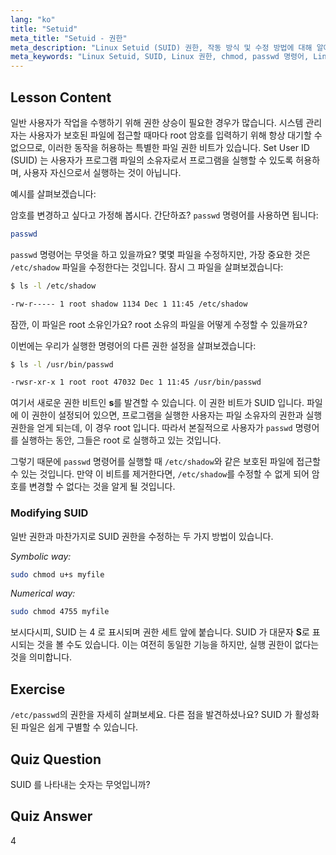 ```yaml
---
lang: "ko"
title: "Setuid"
meta_title: "Setuid - 권한"
meta_description: "Linux Setuid (SUID) 권한, 작동 방식 및 수정 방법에 대해 알아보세요. Linux 에서 안전한 파일 접근을 위한 SUID 를 이해합니다."
meta_keywords: "Linux Setuid, SUID, Linux 권한, chmod, passwd 명령어, Linux 보안, 초보자 Linux, Linux 튜토리얼"
---
```


## Lesson Content

일반 사용자가 작업을 수행하기 위해 권한 상승이 필요한 경우가 많습니다. 시스템 관리자는 사용자가 보호된 파일에 접근할 때마다 root 암호를 입력하기 위해 항상 대기할 수 없으므로, 이러한 동작을 허용하는 특별한 파일 권한 비트가 있습니다. Set User ID (SUID) 는 사용자가 프로그램 파일의 소유자로서 프로그램을 실행할 수 있도록 허용하며, 사용자 자신으로서 실행하는 것이 아닙니다.

예시를 살펴보겠습니다:

암호를 변경하고 싶다고 가정해 봅시다. 간단하죠? `passwd` 명령어를 사용하면 됩니다:

```bash
passwd
```

`passwd` 명령어는 무엇을 하고 있을까요? 몇몇 파일을 수정하지만, 가장 중요한 것은 `/etc/shadow` 파일을 수정한다는 것입니다. 잠시 그 파일을 살펴보겠습니다:

```bash
$ ls -l /etc/shadow

-rw-r----- 1 root shadow 1134 Dec 1 11:45 /etc/shadow
```

잠깐, 이 파일은 root 소유인가요? root 소유의 파일을 어떻게 수정할 수 있을까요?

이번에는 우리가 실행한 명령어의 다른 권한 설정을 살펴보겠습니다:

```bash
$ ls -l /usr/bin/passwd

-rwsr-xr-x 1 root root 47032 Dec 1 11:45 /usr/bin/passwd
```

여기서 새로운 권한 비트인 **s**를 발견할 수 있습니다. 이 권한 비트가 SUID 입니다. 파일에 이 권한이 설정되어 있으면, 프로그램을 실행한 사용자는 파일 소유자의 권한과 실행 권한을 얻게 되는데, 이 경우 root 입니다. 따라서 본질적으로 사용자가 `passwd` 명령어를 실행하는 동안, 그들은 root 로 실행하고 있는 것입니다.

그렇기 때문에 `passwd` 명령어를 실행할 때 `/etc/shadow`와 같은 보호된 파일에 접근할 수 있는 것입니다. 만약 이 비트를 제거한다면, `/etc/shadow`를 수정할 수 없게 되어 암호를 변경할 수 없다는 것을 알게 될 것입니다.

### Modifying SUID

일반 권한과 마찬가지로 SUID 권한을 수정하는 두 가지 방법이 있습니다.

_Symbolic way:_

```bash
sudo chmod u+s myfile
```

_Numerical way:_

```bash
sudo chmod 4755 myfile
```

보시다시피, SUID 는 4 로 표시되며 권한 세트 앞에 붙습니다. SUID 가 대문자 **S**로 표시되는 것을 볼 수도 있습니다. 이는 여전히 동일한 기능을 하지만, 실행 권한이 없다는 것을 의미합니다.

## Exercise

`/etc/passwd`의 권한을 자세히 살펴보세요. 다른 점을 발견하셨나요? SUID 가 활성화된 파일은 쉽게 구별할 수 있습니다.

## Quiz Question

SUID 를 나타내는 숫자는 무엇입니까?

## Quiz Answer

4
